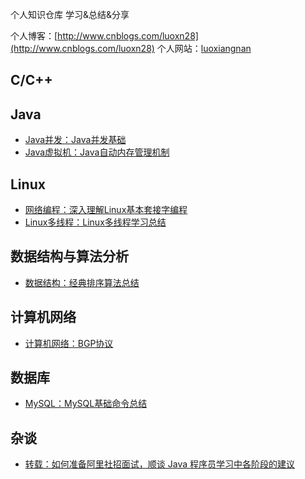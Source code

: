 个人知识仓库 学习&总结&分享

个人博客：[http://www.cnblogs.com/luoxn28](http://www.cnblogs.com/luoxn28)
个人网站：[luoxiangnan](http://120.77.32.111)

## C/C++

## Java
- [Java并发：Java并发基础](https://github.com/luoxn28/ThinkInTechnology/issues/7)
- [Java虚拟机：Java自动内存管理机制](https://github.com/luoxn28/ThinkInTechnology/issues/6)

## Linux
- [网络编程：深入理解Linux基本套接字编程](https://github.com/luoxn28/ThinkInTechnology/issues/1)
- [Linux多线程：Linux多线程学习总结](https://github.com/luoxn28/ThinkInTechnology/issues/5)

## 数据结构与算法分析
- [数据结构：经典排序算法总结](https://github.com/luoxn28/ThinkInTechnology/issues/3)

## 计算机网络
- [计算机网络：BGP协议](https://github.com/luoxn28/ThinkInTechnology/issues/8)

## 数据库
- [MySQL：MySQL基础命令总结](https://github.com/luoxn28/ThinkInTechnology/issues/2)

## 杂谈
- [转载：如何准备阿里社招面试，顺谈 Java 程序员学习中各阶段的建议](https://github.com/luoxn28/ThinkInTechnology/issues/4)